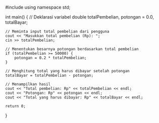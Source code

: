 #include <iostream>
using namespace std;

int main() {
    // Deklarasi variabel
    double totalPembelian, potongan = 0.0, totalBayar;

    // Meminta input total pembelian dari pengguna
    cout << "Masukkan total pembelian (Rp): ";
    cin >> totalPembelian;

    // Menentukan besarnya potongan berdasarkan total pembelian
    if (totalPembelian >= 50000) {
        potongan = 0.2 * totalPembelian;
    }

    // Menghitung total yang harus dibayar setelah potongan
    totalBayar = totalPembelian - potongan;

    // Menampilkan hasil
    cout << "Total pembelian: Rp" << totalPembelian << endl;
    cout << "Potongan: Rp" << potongan << endl;
    cout << "Total yang harus dibayar: Rp" << totalBayar << endl;

    return 0;
}
